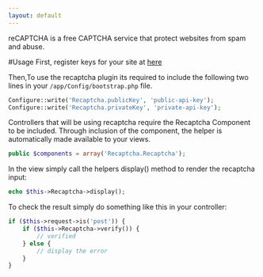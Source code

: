 ```yaml
---
layout: default
---
```


reCAPTCHA is a free CAPTCHA service that protect websites from spam and abuse.

#Usage First, register keys for your site at [here](https://www.google.com/recaptcha/admin)

Then,To use the recaptcha plugin its required to include the following two lines in your `/app/Config/bootstrap.php` file.

```php
Configure::write('Recaptcha.publicKey', 'public-api-key');
Configure::write('Recaptcha.privateKey', 'private-api-key');
```

Controllers that will be using recaptcha require the Recaptcha Component to be included. Through inclusion of the component, the helper is automatically made available to your views.

```php
public $components = array('Recaptcha.Recaptcha');
```

In the view simply call the helpers display() method to render the recaptcha input:

```php
echo $this->Recaptcha->display();
```

To check the result simply do something like this in your controller:

```php
if ($this->request->is('post')) {
    if ($this->Recaptcha->verify()) {
        // verified
    } else {
        // display the error
    }
}
```
